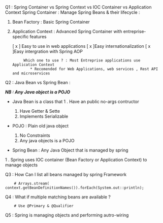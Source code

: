 
Q1 : Spring Container vs Spring Context vs IOC Container vs Application Context
Spring Container : Manage Spring Beans & their lifecycle :
1. Bean Factory : Basic Spring Container
2. Application Context : Advanced Spring Container with entreprise-specific features

     [ x ] Easy to use in web applications
     [ x ]Easy internationalization
     [ x ]Easy intergration with Spring AOP

            Which one to use ? : Most Entreprise applications use Application Context
               * Recomended for Web Applications, web services , Rest API and microservices
Q2 : Java Bean vs Spring Bean : 

**_NB : Any Java object is a POJO_**
  * Java Bean is a class that 1 . Have an public no-args contructor

    1. Have Getter & Sette
    2. Implements Serializable
    
  * POJO : Plain old java object
    1. No Constraints
    2. Any java objects is a POJO
    
  * Spring Bean : Any Java Object that is managed by spring

1 . Spring uses IOC container (Bean Factory or Application Context) to manage objects

Q3 : How Can I list all beans managed by spring Framework

        # Arrays.stream( context.getBeanDefinitionNames()).forEach(System.out::println);

Q4 : What if multiple matching beans are available ?

        # Use @Primary & @Qualifier

Q5 : Spring is managing objects and performing autro-wiring

